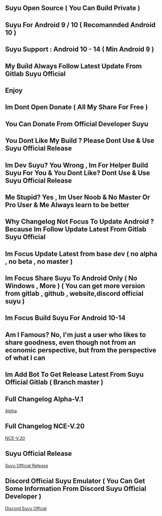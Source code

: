 ## Suyu Open Source ( You Can Build Private )
## Suyu For Android 9 / 10 ( Recomannded Android 10 )
## Suyu Support : Android 10 - 14 ( Min Android 9 )
## My Build Always Follow Latest Update From Gitlab Suyu Official 
## Enjoy 
## Im Dont Open Donate ( All My Share For Free )
## You Can Donate From Official Developer Suyu
## You Dont Like My Build ? Please Dont Use & Use Suyu Official Release
## Im Dev Suyu? You Wrong , Im For Helper Build Suyu For You & You Dont Like? Dont Use & Use Suyu Official Release
## Me Stupid? Yes , Im User Noob & No Master Or Pro User & Me Always learn to be better
## Why Changelog Not Focus To Update Android ? Because Im Follow Update Latest From Gitlab Suyu Official
## Im Focus Update Latest from base dev ( no alpha , no beta , no master )
## Im Focus Share Suyu To Android Only ( No Windows , More ) ( You can get more version from gitlab , github , website,discord official suyu )
## Im Focus Build Suyu For Android 10-14 
## Am I Famous? No, I'm just a user who likes to share goodness, even though not from an economic perspective, but from the perspective of what I can
## Im Add Bot To Get Release Latest From Suyu Official Gitlab ( Branch master )

## Full Changelog Alpha-V.1 ##
[Alpha](https://github.com/XForYouX/Suyu-Android-9/releases/tag/Alpha-V.1)

## Full Changelog NCE-V.20 ##
[NCE-V.20](https://github.com/XForYouX/Suyu-Android-9/releases/tag/NCE-V.20)

## Suyu Official Release 
[Suyu Official Release](https://gitlab.com/suyu-emu/suyu-releases/-/tree/master)

## Discord Official Suyu Emulator ( You Can Get Some Information From Discord Suyu Official Developer )
[Discord Suyu Offcial](https://discord.gg/suyu)
